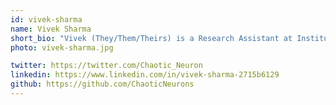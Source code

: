 ```yaml
---
id: vivek-sharma
name: Vivek Sharma
short_bio: "Vivek (They/Them/Theirs) is a Research Assistant at Instituto de Bioenginyeria de Cataluña (IBEC). They are interested in signal processing, mathematical modeling, python and are an open-source and Linux enthusiast. They love to discuss and do little things to make science open-source."
photo: vivek-sharma.jpg

twitter: https://twitter.com/Chaotic_Neuron
linkedin: https://www.linkedin.com/in/vivek-sharma-2715b6129
github: https://github.com/ChaoticNeurons
---
```

